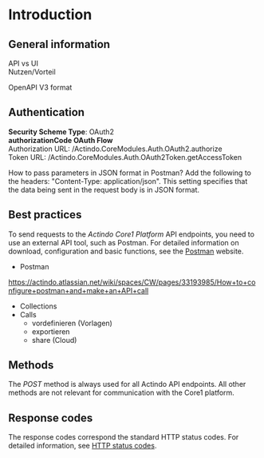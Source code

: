 # Introduction

## General information

API vs UI   
Nutzen/Vorteil 


OpenAPI V3 format


## Authentication

**Security Scheme Type**: OAuth2  
**authorizationCode OAuth Flow**  
Authorization URL: /Actindo.CoreModules.Auth.OAuth2.authorize  
Token URL: /Actindo.CoreModules.Auth.OAuth2Token.getAccessToken  




How to pass parameters in JSON format in Postman?
Add the following to the headers: "Content-Type: application/json". This setting specifies that the data being sent in the request body is in JSON format.


## Best practices

To send requests to the *Actindo Core1 Platform* API endpoints, you need to use an external API tool, such as Postman. For detailed information on download, configuration and basic functions, see the [Postman](https://www.postman.com/ "[https://www.postman.com/]") website.

- Postman

[comment]: <> (Braucht man configuration?)

https://actindo.atlassian.net/wiki/spaces/CW/pages/33193985/How+to+configure+postman+and+make+an+API+call


- Collections
- Calls 
    - vordefinieren (Vorlagen) 
    - exportieren 
    - share (Cloud)

## Methods 

The *POST* method is always used for all Actindo API endpoints. All other methods are not relevant for communication with the Core1 platform.


## Response codes

The response codes correspond the standard HTTP status codes. For detailed information, see [HTTP status codes](https://en.wikipedia.org/wiki/List_of_HTTP_status_codes "[https://en.wikipedia.org/wiki/List_of_HTTP_status_codes]").
